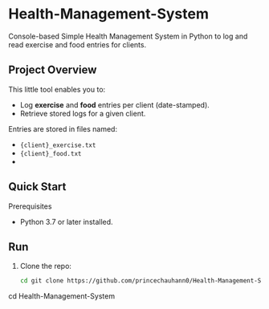 # Health-Management-System

Console-based Simple Health Management System in Python to log and read exercise and food entries for clients.

## Project Overview

This little tool enables you to:
- Log **exercise** and **food** entries per client (date-stamped).
- Retrieve stored logs for a given client.

Entries are stored in files named:
- `{client}_exercise.txt`
- `{client}_food.txt`
- 
## Quick Start

Prerequisites
- Python 3.7 or later installed.

## Run
1. Clone the repo:
   ```bash
   cd git clone https://github.com/princechauhann0/Health-Management-System.git
cd Health-Management-System
